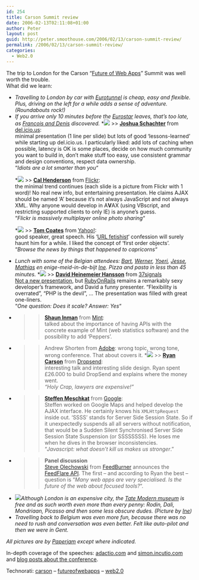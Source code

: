 ```yaml
---
id: 254
title: Carson Summit review
date: 2006-02-13T02:11:08+01:00
author: Peter
layout: post
guid: http://peter.smoothouse.com/2006/02/13/carson-summit-review/
permalink: /2006/02/13/carson-summit-review/
categories:
  - Web2.0
---
```

The trip to London for the Carson &#8220;[Future of Web Apps](http://carsonworkshops.com/summit/)&#8221; Summit was well worth the trouble.  
What did we learn:

  * _Travelling to London by car with [Eurotunnel](http://www.eurotunnel.com/) is cheap, easy and flexible. Plus, driving on the left for a while adds a sense of adventure. (Roundabouts rock!)_ 
  * _If you arrive only 10 minutes before the [Eurostar](http://www.eurostar.com/) leaves, that&#8217;s too late, as [Francois and Denis](http://www.shoob.com/fr/blog/archives/carsonworkshops/future_of_web_apps_mes_photos_en_ligne.html) discovered._ 
  *![](http://static.flickr.com/40/97830388_0d71bdae69_m.jpg) >> [**Joshua Schachter**](http://burri.to/~joshua/) from [del.icio.us](http://del.icio.us):  
    minimal presentation (1 line per slide) but lots of good &#8216;lessons-learned&#8217; while starting up del.icio.us. I particularly liked: add lots of caching when possible, latency is OK is some places, decide on how much community you want to build in, don&#8217;t make stuff too easy, use consistent grammar and design conventions, respect data ownership.  
    &#8220;_Idiots are a lot smarter than you_&#8220;</p> 
  *![](http://static.flickr.com/41/97830568_9b438eff75_m.jpg) >> [**Cal Henderson**](http://www.iamcal.com/) from [Flickr](http://www.flickr.com):  
    the minimal trend continues (each slide is a picture from Flickr with 1 word)! No real new info, but entertaining presentation. He claims AJAX should be named &#8216;A&#8217; because it&#8217;s not always JavaScript and not always XML. Why anyone would develop in A**V**AX (using VBscript, and restricting supported clients to only IE) is anyone&#8217;s guess.  
    &#8220;_Flickr is massively multiplayer online photo sharing_&#8220;</p> 
  *<img src="http://static.flickr.com/29/97831027_6b916e809b_m.jpg" border="0" /> >> [**Tom Coates**](http://www.plasticbag.org/) from [Yahoo!](http://www.yahoo.com/):  
    good speaker, great speech. His &#8216;[URL fetishist](http://www.flickr.com/photos/redux/97126279)&#8216; confession will surely haunt him for a while. I liked the concept of &#8216;first order objects&#8217;.  
    &#8220;_Browse the news by things that happened to capricorns_&#8220;</p> 
  * _Lunch with some of the Belgian attendees: [Bart](http://www.ondernemeringent.be/2006/02/wifi-in-londen.html), [Werner](http://jroller.com/page/werner?entry=who_is_interested_working_in), [Yoeri](http://www.yappa.be/), [Jesse](http://blog.f4l.be/), [Mathias](http://www.memenco.com/cablevisor/) en enige-meid-in-de-bijt [Ine](http://mastuvu.typepad.com/). Pizza and pasta in less than 45 minutes._ 
  *<img src="http://static.flickr.com/41/97831535_158ef63d88_m.jpg" border="0" /> >> [**David Heinemeier Hansson**](http://www.loudthinking.com/) from [37signals](http://www.37signals.com/)  
    [Not a new presentation](http://www.djangoproject.com/snakesandrubies/), but [RubyOnRails](http://www.rubyonrails.org/) remains a remarkably sexy developer&#8217;s framework, and David a funny presenter. &#8220;Flexibility is overrated&#8221;, &#8220;PHP is the devil&#8221;, &#8230; The presentation was filled with great one-liners.  
    &#8220;_One question: Does it scale? Answer: Yes_&#8220;</p> 
  * >> [**Shaun Inman**](http://www.shauninman.com/) from [Mint](http://www.haveamint.com/):  
    talked about the importance of having APIs with the concrete example of Mint (web statistics software) and the possibility to add &#8216;Peppers&#8217;. </p> 
  * >> Andrew Shorten from [Adobe](http://www.macromedia.com/software/flex/): wrong topic, wrong tone, wrong conference. That about covers it. 
  *<img src="http://static.flickr.com/24/97832100_6db4498042_m.jpg" border="0" /> >> [**Ryan Carson**](http://www.carsonsystems.com/) from [Dropsend](http://www.dropsend.com/):  
    interesting talk and interesting slide design. Ryan spent £26.000 to build DropSend and explains where the money went.  
    _&#8220;Holy Crap, lawyers are expensive!&#8221;_</p> 
  * >> [**Steffen Meschkat**](http://googlemapsapi.blogspot.com/) from [Google](http://www.google.com):  
    Steffen worked on Google Maps and helped develop the AJAX interface. He certainly knows his `XMLHttpRequest` inside out. &#8216;SSSS&#8217; stands for Server Side Session State. So if it unexpectedly suspends all all servers without notification, that would be a Sudden Silent Synchronised Server Side Session State Suspension (or SSSSSSSS). He loses me when he dives in the browser inconsistencies.  
    &#8220;_Javascript: what doesn’t kill us makes us stronger_.&#8221;</p> 
  * >> **Panel discussion**  
    [Steve Olechowski](http://www.burningdoor.com/lineofsite/) from [FeedBurner](http://www.feedburner.com) announces the [FeedFlare API](http://www.burningdoor.com/feedburner/archives/001636.html). The first &#8211; and according to Ryan the best &#8211; question is &#8220;_Many web apps are very specialised. Is the future of the web about focused tools?_&#8220;. 
  * _<img src="http://static.flickr.com/19/98192290_15005fd34c_m.jpg" border="0" />Although London is an expensive city, the [Tate Modern museum](http://www.tate.org.uk/modern/) is free and as such worth even more than every penny: Rodin, Dali, Mondriaan, Picasso and then some less obscure dudes. (Picture by [Ine](http://www.flickr.com/photos/matuvu/98192290))_ 
  * _Travelling back to Belgium was even more fun, because there was no need to rush and conversation was even better. Felt like auto-pilot and then we were in Gent._ 

_All pictures are by [Paperjam](http://www.flickr.com/photos/12401974@N00/sets/72057594062081604/) except where indicated._

In-depth coverage of the speeches: [adactio.com](http://adactio.com/journal/) and [simon.incutio.com](http://simon.incutio.com/notes/2006/summit/) and [blog posts about the conference](http://morethanseven.net/carson/).

Technorati: <a href="http://technorati.com/tag/carson" rel="tag">carson</a> &#8211; <a href="http://technorati.com/tag/futureofwebapps" rel="tag">futureofwebapps</a> &#8211; <a href="http://technorati.com/tag/web2.0" rel="tag">web2.0</a>